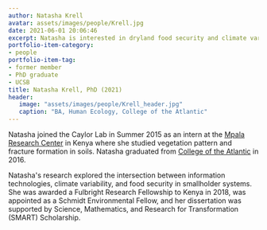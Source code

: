 ```yaml
---
author: Natasha Krell
avatar: assets/images/people/Krell.jpg
date: 2021-06-01 20:06:46
excerpt: Natasha is interested in dryland food security and climate variability impacts on smallholder agricultural systems.
portfolio-item-category:
- people
portfolio-item-tag:
- former member
- PhD graduate
- UCSB
title: Natasha Krell, PhD (2021)
header:
   image: "assets/images/people/Krell_header.jpg"
   caption: "BA, Human Ecology, College of the Atlantic"
---
```


Natasha joined the Caylor Lab in Summer 2015 as an intern at the [Mpala Research Center](http://mpala.org) in Kenya where she studied vegetation pattern and fracture formation in soils. Natasha graduated from [College of the Atlantic](http://coa.edu) in 2016. 

Natasha's research explored the intersection between information technologies, climate variability, and food security in smallholder systems. She was awarded a Fulbright Research Fellowship to Kenya in 2018, was appointed as a Schmidt Environmental Fellow, and her dissertation was supported by Science, Mathematics, and Research for Transformation (SMART) Scholarship.
